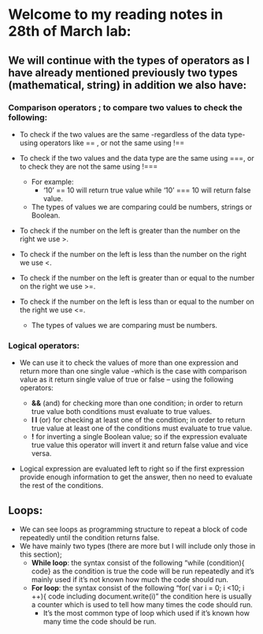 # Welcome to my reading notes in 28th of March lab:

## We will continue with the types of operators as I have already mentioned previously two types (mathematical, string) in addition we also have:
### Comparison operators ; to compare two values to check the following:
- To check if the two values are the same -regardless of the data type- using operators like == , or not the same using !==
- To check if the two values and the data type are the same using ===, or to check they are not the same using !===
     - For example:
        - ‘10’ == 10 will return true value while ‘10’ === 10 will return false value.
     - The types of values we are comparing could be numbers, strings or Boolean.


- To check if the number on the left is greater than the number on the right we use >.
- To check if the number on the left is less than the number on the right we use <.
- To check if the number on the left is greater than or equal to the number on the right we use >=.
- To check if the number on the left is less than or equal to the number on the right we use <=.
     - The types of values we are comparing must be numbers.

### Logical operators:
- We can use it to check the values of more than one expression and return more than one single value -which is the case with comparison value as it return single value of true or false – using the following operators:
    - **&&** (and) for checking more than one condition; in order to return true value both conditions must evaluate  to true values.
    - **I I** (or) for checking at least one of the condition; in order to return true value at least one of the conditions must evaluate to true value.
    - **!** for inverting a single Boolean value; so if the expression evaluate true value this operator will invert it and return false value and vice versa.

- Logical expression are evaluated left to right so if the first expression provide enough information to get the answer, then no need to evaluate the rest of the conditions.


## Loops:
-	We can see loops as programming structure to repeat a block of code repeatedly until the condition returns false.
-	We have mainly two types (there are more but I will include only those in this section);
    - **While loop**: the syntax consist of the following “while (condition){ code} as the condition is true the code will be run repeatedly and it’s mainly used if it’s not known how much the code should run.
    - **For loop**: the syntax consist of the following “for( var i = 0; i <10; i ++){ code including document.write(i)” the condition here is usually a counter which is used to tell how many times the code should run.
        - It’s the most common type of loop which used if it’s known how many time the code should                                be run.
